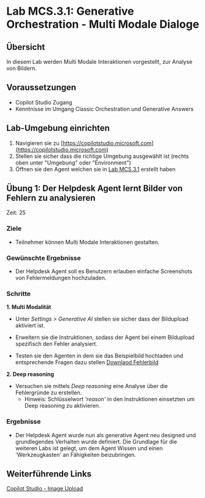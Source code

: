 # Lab MCS.3.1: Generative Orchestration - Multi Modale Dialoge

## Übersicht
In diesem Lab werden Multi Modale Interaktionen vorgestellt, zur Analyse von Bildern.

## Voraussetzungen
- Copilot Studio Zugang
- Kenntnisse im Umgang Classic Orchestration und Generative Answers

## Lab-Umgebung einrichten
1. Navigieren sie zu [https://copilotstudio.microsoft.com](https://copilotstudio.microsoft.com)
2. Stellen sie sicher dass die richtige Umgebung ausgewählt ist (rechts oben unter "Umgebung" oder "Environment")
3. Öffnen sie den Agent welchen sie in [Lab MCS.3.1](Lab%20MCS.3.1%20-%20Generative%20Orchestration.md) erstellt haben

## Übung 1: Der Helpdesk Agent lernt Bilder von Fehlern zu analysieren
Zeit: 25 
### Ziele
- Teilnehmer können Multi Modale Interaktionen gestalten.

### Gewünschte Ergebnisse
-  Der Helpdesk Agent soll es Benutzern erlauben einfache Screenshots von Fehlermeldungen hochzuladen.

### Schritte

**1. Multi Modalität**

- Unter *Settings > Generative AI* stellen sie sicher dass der Bildupload aktiviert ist.

- Erweitern sie die Instruktionen, sodass der Agent bei einem Bildupload spezifisch den Fehler analysiert.

- Testen sie den Agenten in dem sie das Beispielbild hochladen und entsprechende Fragen dazu stellen [Downlaod Fehlerbild](../labs/data/M04_VPN_error_sample_image.png)

**2. Deep reasoning**

- Versuchen sie mittels *Deep reasoning* eine Analyse über die Fehlergründe zu erstellen.
    - Hinweis: Schlüsselwort *'reason'* in den Instruktionen einsetzten um Deep reasoning zu aktivieren.

### Ergebnisse
- Der Helpdesk Agent wurde nun als generative Agent neu designed und grundlegendes Verhalten wurde definiert. Die Grundlage für die weiteren Labs ist gelegt, um dem Agent Wissen und einen 'Werkzeugkasten' an Fähigkeiten beizubringen.


## Weiterführende Links

[Copilot Studio - Image Upload](https://learn.microsoft.com/en-us/microsoft-copilot-studio/image-input-analysis)
